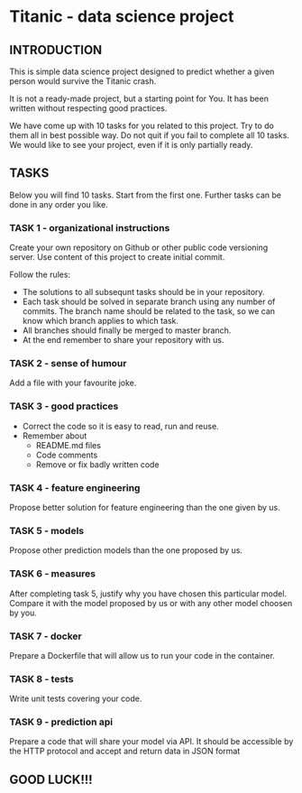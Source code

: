 # Titanic - data science project 

## INTRODUCTION
This is simple data science project designed to predict whether a given person would survive the Titanic crash.

It is not a ready-made project, but a starting point for You. It has been written without respecting good practices.

We have come up with 10 tasks for you related to this project. Try to do them all in best possible way. Do not quit if you fail to complete all 10 tasks. We would like to see your project, even if it is only partially ready.

## TASKS
Below you will find 10 tasks. Start from the first one. Further tasks can be done in any order you like.

### TASK 1 - organizational instructions
 Create your own repository on Github or other public code versioning server. Use content of this project to create initial commit.
 
 Follow the rules:
* The solutions to all subsequnt tasks should be in your repository.
* Each task should be solved in separate branch using any number of commits. The branch name should be related to the task, so we can know which branch applies to which task.
* All branches should finally be merged to master branch.
* At the end remember to share your repository with us.

### TASK 2 - sense of humour
Add a file with your favourite joke.

### TASK 3 - good practices
* Correct the code so it is easy to read, run and reuse.
* Remember about
  * README.md files
  * Code comments
  * Remove or fix badly written code

### TASK 4 - feature engineering
Propose better solution for feature engineering than the one given by us.

### TASK 5 - models
Propose other prediction models than the one proposed by us. 

### TASK 6 - measures
After completing task 5, justify why you have chosen this particular model. Compare it with the model proposed by us or with any other model choosen by you.

### TASK 7 - docker
Prepare a Dockerfile that will allow us to run your code in the container.

### TASK 8 - tests
Write unit tests covering your code.

### TASK 9 - prediction api
Prepare a code that will share your model via API. It should be accessible by the HTTP protocol and accept and return data in JSON format

## GOOD LUCK!!!
